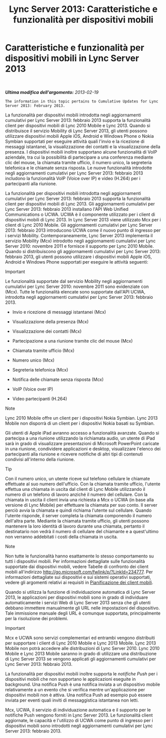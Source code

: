 ﻿---
title: 'Lync Server 2013: Caratteristiche e funzionalità per dispositivi mobili'
TOCTitle: Caratteristiche e funzionalità per dispositivi mobili
ms:assetid: 12517a88-2531-44a5-bea5-d8884aff53eb
ms:mtpsurl: https://technet.microsoft.com/it-it/library/Hh689983(v=OCS.15)
ms:contentKeyID: 49299735
ms.date: 08/24/2015
mtps_version: v=OCS.15
ms.translationtype: HT
---

# Caratteristiche e funzionalità per dispositivi mobili in Lync Server 2013

 

_**Ultima modifica dell'argomento:** 2013-02-19_

    The information in this topic pertains to Cumulative Updates for Lync Server 2013: February 2013.

La funzionalità per dispositivi mobili introdotta negli aggiornamenti cumulativi per Lync Server 2013: febbraio 2013 supporta la funzionalità client per dispositivi mobili di Lync 2010 Mobile e Lync 2013. Quando si distribuisce il servizio Mobility di Lync Server 2013, gli utenti possono utilizzare dispositivi mobili Apple iOS, Android e Windows Phone o Nokia Symbian supportati per eseguire attività quali l'invio e la ricezione di messaggi istantanei, la visualizzazione dei contatti e la visualizzazione della presenza. I dispositivi mobili inoltre supportano alcune funzionalità di VoIP aziendale, tra cui la possibilità di partecipare a una conferenza mediante clic del mouse, la chiamata tramite ufficio, il numero unico, la segreteria telefonica e le chiamate senza risposta. Le nuove funzionalità introdotte negli aggiornamenti cumulativi per Lync Server 2013: febbraio 2013 includono la funzionalità VoIP (Voice over IP) e video (H.264) per i partecipanti alla riunione.

La funzionalità per dispositivi mobili introdotta negli aggiornamenti cumulativi per Lync Server 2013: febbraio 2013 supporta la funzionalità client per dispositivi mobili di Lync 2013. Gli aggiornamenti cumulativi per Lync Server 2013: febbraio 2013 installano l'API Web Unified Communications o UCWA. UCWA è il componente utilizzato per i client di dispositivi mobili di Lync 2013. In Lync Server 2013 viene utilizzato Mcx per i client di Lync 2010 Mobile. Gli aggiornamenti cumulativi per Lync Server 2013: febbraio 2013 introducono UCWA come il nuovo punto di ingresso per i servizi Mobility. Contemporaneamente, Lync Server 2013 implementa il servizio Mobility (Mcx) introdotto negli aggiornamenti cumulativi per Lync Server 2010: novembre 2011 e fornisce il supporto per Lync 2010 Mobile. Quando si distribuiscono gli aggiornamenti cumulativi per Lync Server 2013: febbraio 2013, gli utenti possono utilizzare i dispositivi mobili Apple iOS, Android e Windows Phone supportati per eseguire le attività seguenti:

> [!IMPORTANT]  
> Le funzionalità supportate dal servizio Mobility negli aggiornamenti cumulativi per Lync Server 2010: novembre 2011 sono evidenziate con (Mcx). Tutte le funzionalità elencate sono supportate dall'API UCWA, introdotta negli aggiornamenti cumulativi per Lync Server 2013: febbraio 2013.

  - Invio e ricezione di messaggi istantanei (Mcx)

  - Visualizzazione della presenza (Mcx)

  - Visualizzazione dei contatti (Mcx)

  - Partecipazione a una riunione tramite clic del mouse (Mcx)

  - Chiamata tramite ufficio (Mcx)

  - Numero unico (Mcx)

  - Segreteria telefonica (Mcx)

  - Notifica delle chiamate senza risposta (Mcx)

  - VoIP (Voice over IP)

  - Video partecipanti (H.264)


> [!NOTE]
> Lync 2010 Mobile offre un client per i dispositivi Nokia Symbian. Lync 2013 Mobile non disporrà di un client per i dispositivi Nokia basati su Symbian.



Gli utenti di Apple iPad avranno accesso a funzionalità avanzate. Quando si partecipa a una riunione utilizzando la richiamata audio, un utente di iPad sarà in grado di visualizzare presentazioni di Microsoft PowerPoint caricate in una riunione, condividere applicazioni e desktop, visualizzare l'elenco dei partecipanti alla riunione e ricevere notifiche di altri tipi di contenuti condivisi all'interno della riunione.

> [!tip]  
> Con il numero unico, un utente riceve sul telefono cellulare le chiamate effettuate al suo numero dell'ufficio. Con la chiamata tramite ufficio, l'utente effettua una chiamata in uscita dal client di Lync Mobile utilizzando il numero di un telefono di lavoro anziché il numero del cellulare. Con la chiamata in uscita il client invia una richiesta a Mcx o UCWA (in base alla versione di Lync Mobile) per effettuare la chiamata per suo conto. Il server perciò avvia la chiamata e quindi richiama l'utente sul cellulare. Quando l'utente risponde, il server completa la chiamata componendo il numero dell'altra parte. Mediante la chiamata tramite ufficio, gli utenti possono mantenere la loro identità di lavoro durante una chiamata, pertanto il destinatario non vedrà il numero di cellulare del chiamante e a quest'ultimo non verranno addebitati i costi della chiamata in uscita.


> [!NOTE]
> Non tutte le funzionalità hanno esattamente lo stesso comportamento su tutti i dispositivi mobili. Per informazioni dettagliate sulle funzionalità supportate dai dispositivi mobili, vedere Tabelle di confronto dei client mobili all'indirizzo <A href="http://go.microsoft.com/fwlink/p/?linkid=234777">http://go.microsoft.com/fwlink/p/?LinkId=234777</A>. Per informazioni dettagliate sui dispositivi e sui sistemi operativi supportati, vedere gli argomenti relativi ai requisiti in <A href="lync-server-2013-planning-for-mobile-clients.md">Pianificazione dei client mobili</A>.



Quando si utilizza la funzione di individuazione automatica di Lync Server 2013, le applicazioni per dispositivi mobili sono in grado di individuare automaticamente i servizi Web di Lync Server 2013 senza che gli utenti debbano immettere manualmente gli URL nelle impostazioni del dispositivo. Tale immissione manuale degli URL è comunque supportata, principalmente per la risoluzione dei problemi.

> [!IMPORTANT]  
> Mcx e UCWA sono servizi complementari ed entrambi vengono distribuiti per supportare i client di Lync 2010 Mobile e Lync 2013 Mobile. Lync 2013 Mobile non potrà accedere alle distribuzioni di Lync Server 2010. Lync 2010 Mobile e Lync 2013 Mobile saranno in grado di utilizzare una distribuzione di Lync Server 2013 se vengono applicati gli aggiornamenti cumulativi per Lync Server 2013: febbraio 2013.

La funzionalità per dispositivi mobili inoltre supporta le *notifiche Push* per i dispositivi mobili che non supportano le applicazioni eseguite in background. Una notifica Push è una notifica inviata a un dispositivo mobile relativamente a un evento che si verifica mentre un'applicazione per dispositivi mobili non è attiva. Una notifica Push ad esempio può essere inviata per eventi quali inviti di messaggistica istantanea non letti.

Mcx, UCWA, il servizio di individuazione automatica e il supporto per le notifiche Push vengono forniti in Lync Server 2013. Le funzionalità client aggiornate, le capacità e l'utilizzo di UCWA come punto di ingresso per i dispositivi mobili sono introdotti negli aggiornamenti cumulativi per Lync Server 2013: febbraio 2013.

